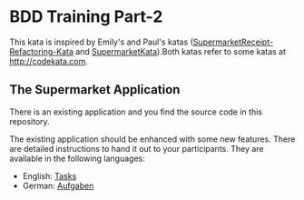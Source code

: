 # BDD Training Part-2 
This kata is inspired by Emily's and Paul's katas ([SupermarketReceipt-Refactoring-Kata](https://github.com/emilybache/SupermarketReceipt-Refactoring-Kata) and [SupermarketKata](https://github.com/paulroho/SupermarketKata)).Both katas refer to some katas at http://codekata.com. 

## The Supermarket Application
There is an existing application and you find the source code in this repository.

The existing application should be enhanced with some new features. There are detailed instructions to hand it out to your participants. They are available in the following languages:

- English: [Tasks](Tasks.md)
- German: [Aufgaben](Aufgaben.md)
